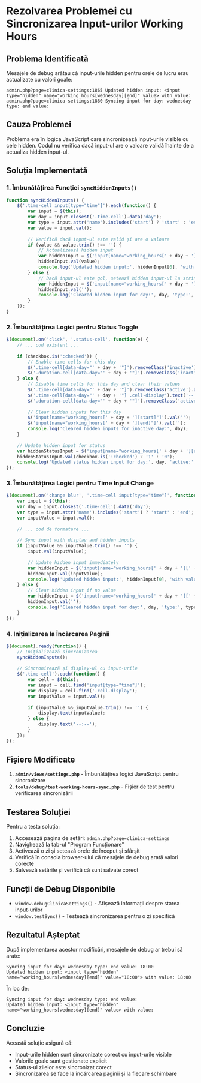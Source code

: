 # Rezolvarea Problemei cu Sincronizarea Input-urilor Working Hours

## Problema Identificată

Mesajele de debug arătau că input-urile hidden pentru orele de lucru erau actualizate cu valori goale:

```
admin.php?page=clinica-settings:1865 Updated hidden input: <input type="hidden" name="working_hours[wednesday][end]" value> with value: 
admin.php?page=clinica-settings:1860 Syncing input for day: wednesday type: end value: 
```

## Cauza Problemei

Problema era în logica JavaScript care sincronizează input-urile visible cu cele hidden. Codul nu verifica dacă input-ul are o valoare validă înainte de a actualiza hidden input-ul.

## Soluția Implementată

### 1. Îmbunătățirea Funcției `syncHiddenInputs()`

```javascript
function syncHiddenInputs() {
    $('.time-cell input[type="time"]').each(function() {
        var input = $(this);
        var day = input.closest('.time-cell').data('day');
        var type = input.attr('name').includes('start') ? 'start' : 'end';
        var value = input.val();
        
        // Verifică dacă input-ul este valid și are o valoare
        if (value && value.trim() !== '') {
            // Actualizează hidden input
            var hiddenInput = $('input[name="working_hours[' + day + '][' + type + ']"]');
            hiddenInput.val(value);
            console.log('Updated hidden input:', hiddenInput[0], 'with value:', value);
        } else {
            // Dacă input-ul este gol, setează hidden input-ul la string gol
            var hiddenInput = $('input[name="working_hours[' + day + '][' + type + ']"]');
            hiddenInput.val('');
            console.log('Cleared hidden input for day:', day, 'type:', type);
        }
    });
}
```

### 2. Îmbunătățirea Logici pentru Status Toggle

```javascript
$(document).on('click', '.status-cell', function(e) {
    // ... cod existent ...
    
    if (checkbox.is(':checked')) {
        // Enable time cells for this day
        $('.time-cell[data-day="' + day + '"]').removeClass('inactive').addClass('active').find('input').prop('disabled', false);
        $('.duration-cell[data-day="' + day + '"]').removeClass('inactive').addClass('active');
    } else {
        // Disable time cells for this day and clear their values
        $('.time-cell[data-day="' + day + '"]').removeClass('active').addClass('inactive').find('input').prop('disabled', true).val('');
        $('.time-cell[data-day="' + day + '"] .cell-display').text('--:--');
        $('.duration-cell[data-day="' + day + '"]').removeClass('active').addClass('inactive');
        
        // Clear hidden inputs for this day
        $('input[name="working_hours[' + day + '][start]"]').val('');
        $('input[name="working_hours[' + day + '][end]"]').val('');
        console.log('Cleared hidden inputs for inactive day:', day);
    }
    
    // Update hidden input for status
    var hiddenStatusInput = $('input[name="working_hours[' + day + '][active]"]');
    hiddenStatusInput.val(checkbox.is(':checked') ? '1' : '0');
    console.log('Updated status hidden input for day:', day, 'active:', checkbox.is(':checked'));
});
```

### 3. Îmbunătățirea Logici pentru Time Input Change

```javascript
$(document).on('change blur', '.time-cell input[type="time"]', function() {
    var input = $(this);
    var day = input.closest('.time-cell').data('day');
    var type = input.attr('name').includes('start') ? 'start' : 'end';
    var inputValue = input.val();
    
    // ... cod de formatare ...
    
    // Sync input with display and hidden inputs
    if (inputValue && inputValue.trim() !== '') {
        input.val(inputValue);
        
        // Update hidden input immediately
        var hiddenInput = $('input[name="working_hours[' + day + '][' + type + ']"]');
        hiddenInput.val(inputValue);
        console.log('Updated hidden input:', hiddenInput[0], 'with value:', inputValue);
    } else {
        // Clear hidden input if no value
        var hiddenInput = $('input[name="working_hours[' + day + '][' + type + ']"]');
        hiddenInput.val('');
        console.log('Cleared hidden input for day:', day, 'type:', type);
    }
});
```

### 4. Inițializarea la Încărcarea Paginii

```javascript
$(document).ready(function() {
    // Inițializează sincronizarea
    syncHiddenInputs();
    
    // Sincronizează și display-ul cu input-urile
    $('.time-cell').each(function() {
        var cell = $(this);
        var input = cell.find('input[type="time"]');
        var display = cell.find('.cell-display');
        var inputValue = input.val();
        
        if (inputValue && inputValue.trim() !== '') {
            display.text(inputValue);
        } else {
            display.text('--:--');
        }
    });
});
```

## Fișiere Modificate

1. **`admin/views/settings.php`** - Îmbunătățirea logici JavaScript pentru sincronizare
2. **`tools/debug/test-working-hours-sync.php`** - Fișier de test pentru verificarea sincronizării

## Testarea Soluției

Pentru a testa soluția:

1. Accesează pagina de setări: `admin.php?page=clinica-settings`
2. Navighează la tab-ul "Program Funcționare"
3. Activează o zi și setează orele de început și sfârșit
4. Verifică în consola browser-ului că mesajele de debug arată valori corecte
5. Salvează setările și verifică că sunt salvate corect

## Funcții de Debug Disponibile

- `window.debugClinicaSettings()` - Afișează informații despre starea input-urilor
- `window.testSync()` - Testează sincronizarea pentru o zi specifică

## Rezultatul Așteptat

După implementarea acestor modificări, mesajele de debug ar trebui să arate:

```
Syncing input for day: wednesday type: end value: 18:00
Updated hidden input: <input type="hidden" name="working_hours[wednesday][end]" value="18:00"> with value: 18:00
```

În loc de:

```
Syncing input for day: wednesday type: end value: 
Updated hidden input: <input type="hidden" name="working_hours[wednesday][end]" value> with value: 
```

## Concluzie

Această soluție asigură că:
- Input-urile hidden sunt sincronizate corect cu input-urile visible
- Valorile goale sunt gestionate explicit
- Status-ul zilelor este sincronizat corect
- Sincronizarea se face la încărcarea paginii și la fiecare schimbare 